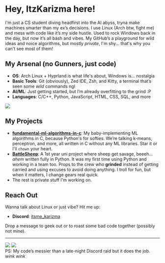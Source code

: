 # Hey, ItzKarizma here!
I'm just a CS student diving headfirst into the AI abyss, tryna make machines smarter than my ex’s decisions. I use Linux (Arch btw, fight me) and mess with code like it’s my side hustle. Used to rock Windows back in the day, but now it’s all bash and vibes. My GitHub’s a playground for wild ideas and noice algorithms, but mostly *private*, I'm shy... that's why you can't see most of them!  

## My Arsenal (no Gunners, just code)
- **OS**: Arch Linux + Hyprland is what life's about, Windows is... nostalgia
- **Basic Tools**: Git (obviously), Zed IDE, Zsh, and Kitty, a terminal that’s seen some *wild* commands ngl
- **AI/ML**: Just getting started, but I’m already overfitting to the grind :P
- **Languages**: C/C++, Python, JavaScript, HTML, CSS, SQL, and more
  
![](https://skillicons.dev/icons?i=git,c,cpp,qt,py,pytorch,flask,js,html,css,mysql,bash,arch,linux,discord&theme=dark)

## My Projects
- **[fundamental-ml-algorithms-in-c](https://github.com/ItzKarizma/fundamental-ml-algorithms-in-c)**: My baby-implementing ML algorithms in C, because Python's for softies. We’re talking k-means, perceptron, and more, all written in C without any ML libraries. Star it or I'll `chown` your heart.
- **[BattleSheep](https://github.com/ItzKarizma/BattleSheep)**: A 1st year uni project where sheep get savage, beeeh... *ahem* written fully in Python. It was my first time using Python and working in a team too. Props to the crew who **grinded** instead of getting carried and using excuses to avoid doing anything. I troll for fun, but when it matters, I change gears real quick.
- The rest is private stuff I'm working on.  

## Reach Out
Wanna talk about Linux or just vibe? Hit me up:
- **Discord**: [itsme_karizma](https://discord.com/users/366212855042932736)  
  
Drop a message to geek out or to roast some bad code together (possibly not mine).

---
  
  
![](https://github-readme-streak-stats.herokuapp.com/?user=ItzKarizma&theme=dracula&count_private=true)
![](https://github-readme-stats.vercel.app/api/top-langs/?username=ItzKarizma&layout=compact&theme=dracula&count_private=true)  
PS: My code’s messier than a late-night Discord raid but it does the job. *wink wink*
